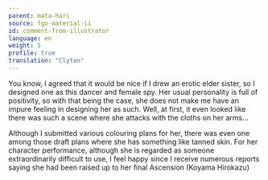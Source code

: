 ```yaml
---
parent: mata-hari
source: fgo-material-ii
id: comment-from-illustrator
language: en
weight: 5
profile: true
translation: "Clyton"
---
```


You know, I agreed that it would be nice if I drew an erotic elder sister, so I designed one as this dancer and female spy. Her usual personality is full of positivity, so with that being the case, she does not make me have an impure feeling in designing her as such. Well, at first, it even looked like there was such a scene where she attacks with the cloths on her arms…

Although I submitted various colouring plans for her, there was even one among those draft plans where she has something like tanned skin. For her character performance, although she is regarded as someone extraordinarily difficult to use, I feel happy since I receive numerous reports saying she had been raised up to her final Ascension (Koyama Hirokazu)
